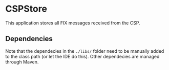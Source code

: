 # CSPStore
This application stores all FIX messages received from the CSP.
## Dependencies
Note that the dependecies in the `./libs/` folder need to be manually added to the class path (or let the IDE do this).
Other dependecies are managed through Maven.